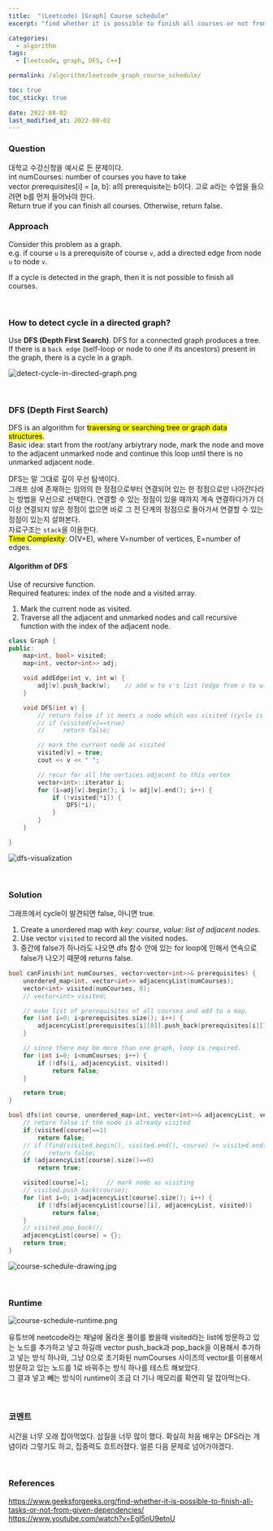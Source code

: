 ```yaml
---
title:  "(Leetcode) [Graph] Course schedule"
excerpt: "find whether it is possible to finish all courses or not from given dependencies using DFS"

categories:
  - algorithm
tags:
  - [leetcode, graph, DFS, C++]

permalink: /algorithm/leetcode_graph_course_schedule/

toc: true
toc_sticky: true
 
date: 2022-08-02
last_modified_at: 2022-08-02
---
```


### Question
대학교 수강신청을 예시로 든 문제이다.  
int numCourses: number of courses you have to take  
vector<int> prerequisites[i] = [a, b]: a의 prerequisite는 b이다. 고로 a라는 수업을 들으려면 b를 먼저 들어놔야 한다.  
Return true if you can finish all courses. Otherwise, return false.

### Approach
Consider this problem as a graph.  
e.g. if course `u` is a prerequisite of course `v`, add a directed edge from node `u` to node `v`.  

If a cycle is detected in the graph, then it is not possible to finish all courses. 

<br>

### How to detect cycle in a directed graph?
Use **DFS (Depth First Search)**. DFS for a connected graph produces a tree.  
If there is a `back edge` (self-loop or node to one if its ancestors) present in the graph, there is a cycle in a graph.  

![detect-cycle-in-directed-graph.png](/assets/images/posts_img/algorithm/detect-cycle-in-directed-graph.png)

<br>

### DFS (Depth First Search)
DFS is an algorithm for <mark>traversing or searching tree or graph data structures</mark>.  
Basic idea: start from the root/any arbiytrary node, mark the node and move to the adjacent unmarked node and continue this loop until there is no unmarked adjacent node.  

DFS는 말 그대로 깊이 우선 탐색이다.   
그래프 상에 존재하는 임의의 한 정점으로부터 연결되어 있는 한 정점으로만 나아간다라는 방법을 우선으로 선택한다. 연결할 수 있는 정점이 있을 때까지 계속 연결하다가가 더이상 연결되지 않은 정점이 없으면 바로 그 전 단계의 정점으로 돌아가서 연결할 수 있는 정점이 있는지 살펴본다.  
자료구조는 `stack`을 이용한다.  
<mark>Time Complexity</mark>: O(V+E), where V=number of vertices, E=number of edges.  

#### Algorithm of DFS
Use of recursive function.  
Required features: index of the node and a visited array.
1. Mark the current node as visited.
2. Traverse all the adjacent and unmarked nodes and call recursive function with the index of the adjacent node.

```cpp
class Graph {
public:
    map<int, bool> visited;
    map<int, vector<int>> adj;

    void addEdge(int v, int w) {
        adj[v].push_back(w);    // add w to v's list (edge from v to w)
    }

    void DFS(int v) {
        // return false if it meets a node which was visited (cycle is detected)
        // if (visited[v]==true)
        //     return false;

        // mark the current node as visited
        visited[v] = true;
        cout << v << " ";

        // recur for all the vertices adjacent to this vertex
        vector<int>::iterator i;
        for (i=adj[v].begin(); i != adj[v].end(); i++) {
            if (!visited[*i]) {
                DFS(*i);
            }
        }
    }

}
```

![dfs-visualization](/assets/images/posts_img/algorithm/dfs-visualization.gif)

<br>

### Solution
그래프에서 cycle이 발견되면 false, 아니면 true.

1. Create a unordered map with *key: course*, *value: list of adjacent nodes*.
2. Use vector `visited` to record all the visited nodes.
3. 중간에 false가 하나라도 나오면 dfs 함수 안에 있는 for loop에 인해서 연속으로 false가 나오기 때문에 returns false.

```cpp
bool canFinish(int numCourses, vector<vector<int>>& prerequisites) {
    unordered_map<int, vector<int>> adjacencyList(numCourses);
    vector<int> visited(numCourses, 0);
    // vector<int> visited;

    // make list of prerequisites of all courses and add to a map.
    for (int i=0; i<prerequisites.size(); i++) {
        adjacencyList[prerequisites[i][0]].push_back(prerequisites[i][1]);
    }

    // since there may be more than one graph, loop is required.
    for (int i=0; i<numCourses; i++) {
        if (!dfs(i, adjacencyList, visited))
            return false;
    }

    return true;
}

bool dfs(int course, unordered_map<int, vector<int>>& adjacencyList, vector<int> visited) {
    // return false if the node is already visited
    if (visited[course]==1)
        return false;
    // if (find(visited.begin(), visited.end(), course) != visited.end())
    //     return false;
    if (adjacencyList[course].size()==0)
        return true;

    visited[course]=1;     // mark node as visiting
    // visited.push_back(course);
    for (int i=0; i<adjacencyList[course].size(); i++) {
        if (!dfs(adjacencyList[course][i], adjacencyList, visited))
            return false;
    }
    // visited.pop_back();
    adjacencyList[course] = {};
    return true;
}
```

![course-schedule-drawing.jpg](/assets/images/posts_img/algorithm/course-schedule-drawing.jpg)

<br>

### Runtime
![course-schedule-runtime.png](/assets/images/posts_img/algorithm/course-schedule-runtime.png)

유튜브에 neetcode라는 채널에 올라온 풀이를 봤을때 visited라는 list에 방문하고 있는 노드를 추가하고 넣고 하길래 vector push_back과 pop_back을 이용해서 추가하고 넣는 방식 하나와, 그냥 0으로 초기화된 numCourses 사이즈의 vector를 이용해서 방문하고 있는 노드를 1로 바꿔주는 방식 하나를 테스트 해보았다.  
그 결과 넣고 빼는 방식이 runtime이 조금 더 기나 메모리를 확연히 덜 잡아먹는다.

<br>

### 코멘트
시간을 너무 오래 잡아먹었다. 삽질을 너무 많이 했다. 확실히 처음 배우는 DFS라는 개념이라 그렇기도 하고, 집중력도 흐트러졌다. 얼른 다음 문제로 넘어가야겠다.

<br>

### References
<https://www.geeksforgeeks.org/find-whether-it-is-possible-to-finish-all-tasks-or-not-from-given-dependencies/>  
<https://www.youtube.com/watch?v=EgI5nU9etnU>
